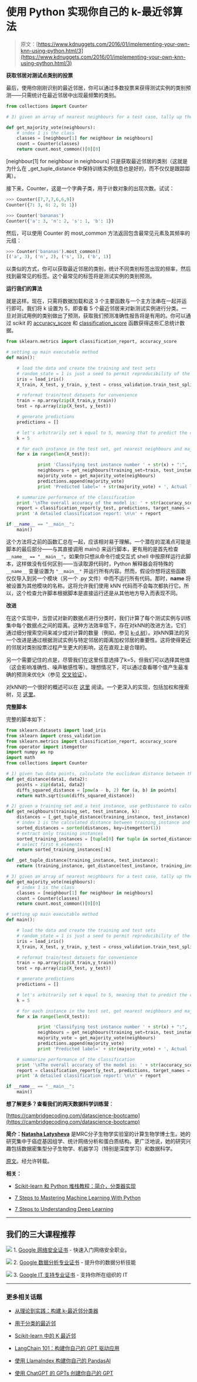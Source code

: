 # 使用 Python 实现你自己的 k-最近邻算法

> 原文：[https://www.kdnuggets.com/2016/01/implementing-your-own-knn-using-python.html/3](https://www.kdnuggets.com/2016/01/implementing-your-own-knn-using-python.html/3)

**获取邻居对测试点类别的投票**

最后，使用你刚刚识别的最近邻居，你可以通过多数投票来获得测试实例的类别预测——只需统计在最近邻居中出现最频繁的类别。

```py
from collections import Counter

# 3) given an array of nearest neighbours for a test case, tally up their classes to vote on test case class

def get_majority_vote(neighbours):
    # index 1 is the class
    classes = [neighbour[1] for neighbour in neighbours]
    count = Counter(classes)
    return count.most_common()[0][0]

```

[neighbour[1] for neighbour in neighbours] 只是获取最近邻居的类别（这就是为什么在 _get_tuple_distance 中保持训练实例信息也是好的，而不仅仅是跟踪距离）。

接下来，Counter，这是一个字典子类，用于计数对象的出现次数。试试：

```py
>>> Counter([7,7,7,6,6,9])
Counter({7: 3, 6: 2, 9: 1})

>>> Counter('bananas')
Counter({'a': 3, 'n': 2, 's': 1, 'b': 1})

```

然后，可以使用 Counter 的 most_common 方法返回包含最常见元素及其频率的元组：

```py
>>> Counter('bananas').most_common()
[('a', 3), ('n', 2), ('s', 1), ('b', 1)]

```

以类似的方式，你可以获取最近邻居的类别，统计不同类别标签出现的频率，然后找到最常见的标签。这个最常见的标签将是测试实例的类别预测。

**运行我们的算法**

就是这样。现在，只需将数据加载和这 3 个主要函数与一个主方法串在一起并运行即可。我们将 k 设置为 5，即查看 5 个最近邻居来对新测试实例进行分类。一旦对测试用例的类别做出了预测，获取我们预测准确性报告将是有用的。你可以通过 scikit 的 [accuracy_score](http://scikit-learn.org/stable/modules/generated/sklearn.metrics.accuracy_score.html) 和 [classification_score](http://scikit-learn.org/stable/modules/generated/sklearn.metrics.classification_report.html) 函数获得这些汇总统计数据。

```py
from sklearn.metrics import classification_report, accuracy_score

# setting up main executable method
def main():

    # load the data and create the training and test sets
    # random_state = 1 is just a seed to permit reproducibility of the train/test split
    iris = load_iris()
    X_train, X_test, y_train, y_test = cross_validation.train_test_split(iris.data, iris.target, test_size=0.4, random_state=1)

    # reformat train/test datasets for convenience
    train = np.array(zip(X_train,y_train))
    test = np.array(zip(X_test, y_test))

    # generate predictions
    predictions = []

    # let's arbitrarily set k equal to 5, meaning that to predict the class of new instances,
    k = 5

    # for each instance in the test set, get nearest neighbours and majority vote on predicted class
    for x in range(len(X_test)):

            print 'Classifying test instance number ' + str(x) + ":",
            neighbours = get_neighbours(training_set=train, test_instance=test[x][0], k=5)
            majority_vote = get_majority_vote(neighbours)
            predictions.append(majority_vote)
            print 'Predicted label=' + str(majority_vote) + ', Actual label=' + str(test[x][1])

    # summarize performance of the classification
    print '\nThe overall accuracy of the model is: ' + str(accuracy_score(y_test, predictions)) + "\n"
    report = classification_report(y_test, predictions, target_names = iris.target_names)
    print 'A detailed classification report: \n\n' + report

if __name__ == "__main__":
    main()

```

这个方法将之前的函数汇总在一起，应该相对易于理解。一个潜在的混淆点可能是脚本的最后部分——与其直接调用 main() 来运行脚本，更有用的是首先检查 `__name__ == "__main__"`。如果你只想从命令行或交互式 shell 中按原样运行此脚本，这样做没有任何区别——当读取源代码时，Python 解释器会将特殊的 `__name__` 变量设置为 `"__main__"` 并运行所有内容。然而，假设你想将这些函数仅仅导入到另一个模块（另一个 .py 文件）中而不运行所有代码。那时，__name__ 将被设置为其他模块的名称。这将允许我们使用 kNN 代码而不会每次都执行它。所以，这个检查允许脚本根据脚本是直接运行还是从其他地方导入而表现不同。

**改进**

在这个实现中，当尝试对新的数据点进行分类时，我们计算了每个测试实例与训练集中每个数据点之间的距离。这种方法效率低下，存在对kNN的改进方法，它们通过细分搜索空间来减少成对计算的数量（例如，参见 [k-d 树](https://www.youtube.com/watch?v=TLxWtXEbtFE)）。对kNN算法的另一个改进是通过根据测试实例与特定邻居的距离加权邻居的重要性。这将使得更近的邻居对类别投票过程产生更大的影响，这在直观上是合理的。

另一个需要记住的点是，尽管我们在这里任意选择了k=5，但我们可以选择其他值（这会影响准确性、噪声敏感性等）。理想情况下，可以通过查看哪个值产生最准确的预测来优化k（参见 [交叉验证](http://scikit-learn.org/stable/modules/cross_validation.html)）。

对kNN的一个很好的概述可以在 [这里](https://saravananthirumuruganathan.wordpress.com/2010/05/17/a-detailed-introduction-to-k-nearest-neighbor-knn-algorithm/) 阅读。一个更深入的实现，包括加权和搜索树，见 [这里](http://opencv-python-tutroals.readthedocs.org/en/latest/py_tutorials/py_ml/py_knn/py_knn_understanding/py_knn_understanding.html)。

**完整脚本**

完整的脚本如下：

```py
from sklearn.datasets import load_iris
from sklearn import cross_validation
from sklearn.metrics import classification_report, accuracy_score
from operator import itemgetter
import numpy as np
import math
from collections import Counter

# 1) given two data points, calculate the euclidean distance between them
def get_distance(data1, data2):
    points = zip(data1, data2)
    diffs_squared_distance = [pow(a - b, 2) for (a, b) in points]
    return math.sqrt(sum(diffs_squared_distance))

# 2) given a training set and a test instance, use getDistance to calculate all pairwise distances
def get_neighbours(training_set, test_instance, k):
    distances = [_get_tuple_distance(training_instance, test_instance) for training_instance in training_set]
    # index 1 is the calculated distance between training_instance and test_instance
    sorted_distances = sorted(distances, key=itemgetter(1))
    # extract only training instances
    sorted_training_instances = [tuple[0] for tuple in sorted_distances]
    # select first k elements
    return sorted_training_instances[:k]

def _get_tuple_distance(training_instance, test_instance):
    return (training_instance, get_distance(test_instance, training_instance[0]))

# 3) given an array of nearest neighbours for a test case, tally up their classes to vote on test case class
def get_majority_vote(neighbours):
    # index 1 is the class
    classes = [neighbour[1] for neighbour in neighbours]
    count = Counter(classes)
    return count.most_common()[0][0] 

# setting up main executable method
def main():

    # load the data and create the training and test sets
    # random_state = 1 is just a seed to permit reproducibility of the train/test split
    iris = load_iris()
    X_train, X_test, y_train, y_test = cross_validation.train_test_split(iris.data, iris.target, test_size=0.4, random_state=1)

    # reformat train/test datasets for convenience
    train = np.array(zip(X_train,y_train))
    test = np.array(zip(X_test, y_test))

    # generate predictions
    predictions = []

    # let's arbitrarily set k equal to 5, meaning that to predict the class of new instances,
    k = 5

    # for each instance in the test set, get nearest neighbours and majority vote on predicted class
    for x in range(len(X_test)):

            print 'Classifying test instance number ' + str(x) + ":",
            neighbours = get_neighbours(training_set=train, test_instance=test[x][0], k=5)
            majority_vote = get_majority_vote(neighbours)
            predictions.append(majority_vote)
            print 'Predicted label=' + str(majority_vote) + ', Actual label=' + str(test[x][1])

    # summarize performance of the classification
    print '\nThe overall accuracy of the model is: ' + str(accuracy_score(y_test, predictions)) + "\n"
    report = classification_report(y_test, predictions, target_names = iris.target_names)
    print 'A detailed classification report: \n\n' + report

if __name__ == "__main__":
    main()

```

**想了解更多？查看我们的两天数据科学训练营**：

[https://cambridgecoding.com/datascience-bootcamp](https://cambridgecoding.com/datascience-bootcamp)

**简介：[Natasha Latysheva](http://blog.cambridgecoding.com/author/natlat/)** 是MRC分子生物学实验室的计算生物学博士生。她的研究集中于癌症基因组学、统计网络分析和蛋白质结构。更广泛地说，她的研究兴趣包括数据密集型分子生物学、机器学习（特别是深度学习）和数据科学。

[原文](http://blog.cambridgecoding.com/2016/01/16/machine-learning-under-the-hood-writing-your-own-k-nearest-neighbour-algorithm/)。经允许转载。

**相关：**

+   [Scikit-learn 和 Python 堆栈教程：简介，分类器实现](/2016/01/scikit-learn-tutorials-introduction-classifiers.html)

+   [7 Steps to Mastering Machine Learning With Python](/2015/11/seven-steps-machine-learning-python.html)

+   [7 Steps to Understanding Deep Learning](/2016/01/seven-steps-deep-learning.html)

* * *

## 我们的三大课程推荐

![](../Images/0244c01ba9267c002ef39d4907e0b8fb.png) 1\. [Google 网络安全证书](https://www.kdnuggets.com/google-cybersecurity) - 快速入门网络安全职业。

![](../Images/e225c49c3c91745821c8c0368bf04711.png) 2\. [Google 数据分析专业证书](https://www.kdnuggets.com/google-data-analytics) - 提升你的数据分析技能

![](../Images/0244c01ba9267c002ef39d4907e0b8fb.png) 3\. [Google IT 支持专业证书](https://www.kdnuggets.com/google-itsupport) - 支持你所在组织的 IT

* * *

### 更多相关话题

+   [从理论到实践：构建 k-最近邻分类器](https://www.kdnuggets.com/2023/06/theory-practice-building-knearest-neighbors-classifier.html)

+   [用于分类的最近邻](https://www.kdnuggets.com/2022/04/nearest-neighbors-classification.html)

+   [Scikit-learn 中的 K 最近邻](https://www.kdnuggets.com/2022/07/knearest-neighbors-scikitlearn.html)

+   [LangChain 101：构建你自己的 GPT 驱动应用](https://www.kdnuggets.com/2023/04/langchain-101-build-gptpowered-applications.html)

+   [使用 LlamaIndex 构建你自己的 PandasAI](https://www.kdnuggets.com/build-your-own-pandasai-with-llamaindex)

+   [使用 ChatGPT 的 GPTs 创建你自己的 GPT](https://www.kdnuggets.com/make-your-own-gpts-with-chatgpts-gpts)

